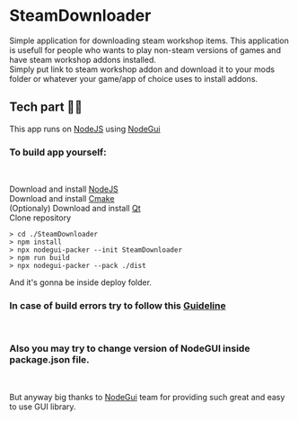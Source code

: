 # SteamDownloader
Simple application for downloading steam workshop items. This application is usefull for people who wants to play non-steam versions of games
and have steam workshop addons installed. </br>Simply put link to steam workshop addon and download it to your mods folder or whatever your game/app of choice uses to install addons.
## Tech part 👨‍💻
This app runs on [NodeJS](https://nodejs.org/) using [NodeGui](https://docs.nodegui.org/)
<br/>
### To build app yourself:
<br/>

Download and install [NodeJS](https://nodejs.org/)
<br/>
Download and install [Cmake](https://cmake.org/)
<br/>
(Optionaly) Download and install [Qt](https://nodejs.org/)
<br/>
Clone repository
```
> cd ./SteamDownloader
> npm install
> npx nodegui-packer --init SteamDownloader
> npm run build
> npx nodegui-packer --pack ./dist
```
And it's gonna be inside deploy folder.
<br/>

### In case of build errors try to follow this [Guideline](https://nodejs.org/)
<br/>

### Also you may try to change version of NodeGUI inside package.json file.
<br/>

But anyway big thanks to [NodeGui](https://docs.nodegui.org/) team for providing such great and easy to use GUI library.